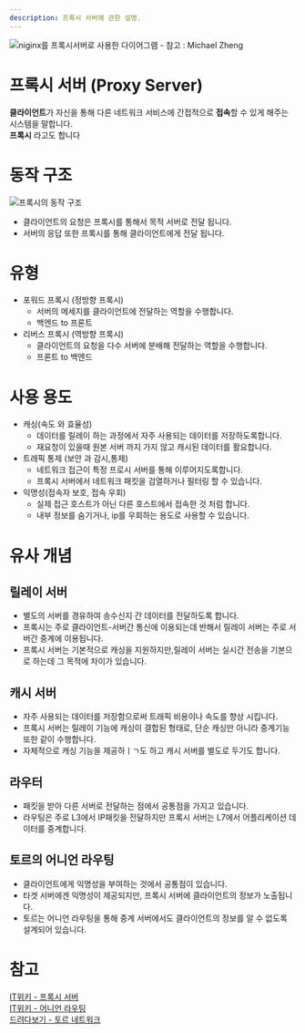 ```yaml
---
description: 프록시 서버에 관한 설명.
---
```


![niginx를 프록시서버로 사용한 다이어그램 - 참고 : Michael Zheng](https://miro.medium.com/max/1400/1*TrNJZqECEj0eVuJDeNKtNQ.png)

# 프록시 서버 (Proxy Server)
**클라이언트**가 자신을 통해 다른 네트워크 서비스에 간접적으로 **접속**할 수 있게 해주는 시스템을 말합니다.  
**프록시** 라고도 합니다

# 동작 구조
![프록시의 동작 구조](https://itwiki.kr/images/b/be/%ED%94%84%EB%A1%9D%EC%8B%9C_%EB%8F%99%EC%9E%91_%EA%B3%BC%EC%A0%95.png)
- 클라이언트의 요청은 프록시를 통해서 목적 서버로 전달 됩니다.
- 서버의 응답 또한 프록시를 통해 클라이언트에게 전달 됩니다.

# 유형

- 포워드 프록시 (정방향 프록시)
  - 서버의 메세지를 클라이언트에 전달하는 역할을 수행합니다.
  - 백엔드 to 프론트
- 리버스 프록시 (역방향 프록시)
  - 클라이언트의 요청을 다수 서버에 분배해 전달하는 역할을 수행합니다.
  - 프론트 to 백엔드

# 사용 용도
- 캐싱(속도 와 효율성)
  - 데이터를 릴레이 하는 과정에서 자주 사용되는 데이터를 저장하도록합니다.
  - 재요청이 있을때 원본 서버 까지 가지 않고 캐시된 데이터를 활요합니다.
- 트래픽 통제 (보안 과 감시,통제)
  - 네트워크 접근이 특정 프로시 서버를 통해 이루어지도록합니다.
  - 프록시 서버에서 네트워크 패킷을 검열하거나 필터링 할 수 있습니다.
- 익명성(접속자 보호, 접속 우회)
  - 실제 접근 호스트가 아닌 다른 호스트에서 접속한 것 처럼 합니다.
  - 내부 정보를 숨기거나, ip를 우회하는 용도로 사용할 수 있습니다.



# 유사 개념

## 릴레이 서버
- 별도의 서버를 경유하여 송수신지 간 데이터를 전달하도록 합니다.
- 프록시는 주로 클라이언트-서버간 통신에 이용되는데 반해서 릴레이 서버는 주로 서버간 중계에 이용됩니다.
- 프록시 서버는 기본적으로 캐싱을 지원하지만,릴레이 서버는 실시간 전송을 기본으로 하는데 그 목적에 차이가 있습니다.
## 캐시 서버
- 자주 사용되는 데이터를 저장함으로써 트래픽 비용이나 속도를 향상 시킵니다.
- 프록시 서버는 릴레이 기능에 캐싱이 결합된 형태로, 단순 캐싱만 아니라 중계기능 또한 같이 수행합니다.
- 자체적으로 캐싱 기능을 제공하ㅣㄱ도 하고 캐시 서버를 별도로 두기도 합니다.
## 라우터
- 패킷을 받아 다른 서버로 전달하는 점에서 공통점을 가지고 있습니다.
- 라우팅은 주로 L3에서 IP패킷을 전달하지만 프록시 서버는 L7에서 어플리케이션 데이터를 중계합니다.
## 토르의 어니언 라우팅
- 클라이언트에게 익명성을 부여하는 것에서 공통점이 있습니다.
- 타겟 서버에겐 익명성이 제공되지만, 프록시 서버에 클라이언트의 정보가 노출됩니다.
- 토르는 어니언 라우팅을 통해 중계 서버에서도 클라이언트의 정보를 알 수 없도록 설계되어 있습니다.
# 참고

[IT위키 - 프록시 서버 ](https://itwiki.kr/w/%ED%94%84%EB%A1%9D%EC%8B%9C_%EC%84%9C%EB%B2%84)  
[IT위키 - 어니언 라우팅](https://itwiki.kr/w/%EC%96%B4%EB%8B%88%EC%96%B8_%EB%9D%BC%EC%9A%B0%ED%8C%85)  
[드려다보기 - 토르 네트워크](https://m.blog.naver.com/PostView.naver?isHttpsRedirect=true&blogId=windfalcon1&logNo=220050749368)